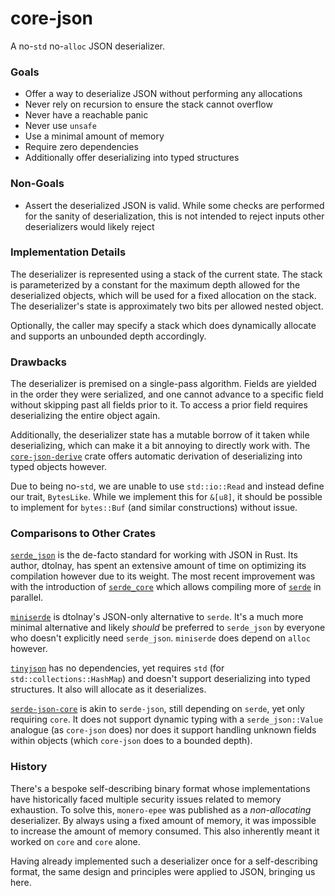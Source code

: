 # core-json

A no-`std` no-`alloc` JSON deserializer.

### Goals

- Offer a way to deserialize JSON without performing any allocations
- Never rely on recursion to ensure the stack cannot overflow
- Never have a reachable panic
- Never use `unsafe`
- Use a minimal amount of memory
- Require zero dependencies
- Additionally offer deserializing into typed structures

### Non-Goals

- Assert the deserialized JSON is valid. While some checks are performed for
  the sanity of deserialization, this is not intended to reject inputs other
  deserializers would likely reject

### Implementation Details

The deserializer is represented using a stack of the current state. The stack
is parameterized by a constant for the maximum depth allowed for the
deserialized objects, which will be used for a fixed allocation on the stack.
The deserializer's state is approximately two bits per allowed nested object.

Optionally, the caller may specify a stack which does dynamically allocate and
supports an unbounded depth accordingly.

### Drawbacks

The deserializer is premised on a single-pass algorithm. Fields are yielded in the
order they were serialized, and one cannot advance to a specific field without
skipping past all fields prior to it. To access a prior field requires
deserializing the entire object again.

Additionally, the deserializer state has a mutable borrow of it taken while
deserializing, which can make it a bit annoying to directly work with. The
[`core-json-derive`](https://docs.rs/core-json-derive) crate offers automatic
derivation of deserializing into typed objects however.

Due to being no-`std`, we are unable to use `std::io::Read` and instead define
our trait, `BytesLike`. While we implement this for `&[u8]`, it should be
possible to implement for `bytes::Buf` (and similar constructions) without
issue.

### Comparisons to Other Crates

[`serde_json`](https://docs.rs/serde_json) is the de-facto standard for working
with JSON in Rust. Its author, dtolnay, has spent an extensive amount of time
on optimizing its compilation however due to its weight. The most recent
improvement was with the introduction of
[`serde_core`](https://docs.rs/serde_core) which allows compiling more of
[`serde`](https://docs.rs/serde) in parallel.

[`miniserde`](https://docs.rs/miniserde) is dtolnay's JSON-only alternative to
`serde`. It's a much more minimal alternative and likely _should_ be preferred
to `serde_json` by everyone who doesn't explicitly need `serde_json`.
`miniserde` does depend on `alloc` however.

[`tinyjson`](https://docs.rs/tinyjson) has no dependencies, yet requires `std`
(for `std::collections::HashMap`) and doesn't support deserializing into typed
structures. It also will allocate as it deserializes.

[`serde-json-core`](https://docs.rs/serde-json-core) is akin to `serde-json`,
still depending on `serde`, yet only requiring `core`. It does not support
dynamic typing with a `serde_json::Value` analogue (as `core-json` does) nor
does it support handling unknown fields within objects (which `core-json` does
to a bounded depth).

### History

There's a bespoke self-describing binary format whose implementations have
historically faced multiple security issues related to memory exhaustion. To
solve this, `monero-epee` was published as a *non-allocating* deserializer. By
always using a fixed amount of memory, it was impossible to increase the amount
of memory consumed. This also inherently meant it worked on `core` and `core`
alone.

Having already implemented such a deserializer once for a self-describing
format, the same design and principles were applied to JSON, bringing us here.
